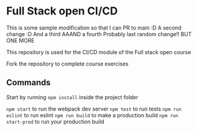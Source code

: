 # Full Stack open CI/CD

This is some sample modification so that I can PR to main :D
A second change :D
And a third
AAAND a fourth
Probably last random change!!
BUT ONE MORE

This repository is used for the CI/CD module of the Full stack open course

Fork the repository to complete course exercises

## Commands

Start by running `npm install` inside the project folder

`npm start` to run the webpack dev server
`npm test` to run tests
`npm run eslint` to run eslint
`npm run build` to make a production build
`npm run start-prod` to run your production build
